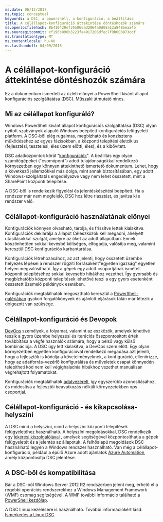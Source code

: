 ```yaml
---
ms.date: 06/12/2017
ms.topic: conceptual
keywords: a DSC, a powershell, a konfiguráció, a beállítása
title: A célállapot-konfiguráció áttekintése döntéshozók számára
ms.openlocfilehash: 8b410420ef30b066a32864a0d08a12a8485eaa4b
ms.sourcegitcommit: cf195b090b3223fa4917206dfec7f0b603873cdf
ms.translationtype: MT
ms.contentlocale: hu-HU
ms.lasthandoff: 04/09/2018
---
```

# <a name="desired-state-configuration-overview-for-decision-makers"></a>A célállapot-konfiguráció áttekintése döntéshozók számára

Ez a dokumentum ismerteti az üzleti előnyei a PowerShell kívánt állapot konfigurációs szolgáltatása (DSC). Műszaki útmutató nincs.

## <a name="what-is-desired-state-configuration"></a>Mi az célállapot konfiguráló?

Windows PowerShell kívánt állapot konfigurációs szolgáltatása (DSC) olyan nyitott szabványok alapuló Windows beépített konfigurációs felügyeleti platform. A DSC-ből elég rugalmas, megbízható és konzisztens működéséhez az egyes fázisokban, a központi telepítési életciklus (fejlesztési, tesztelési, éles üzem előtti, éles), és a kibővített.

DSC adatközpontok körül "[konfigurációk](https://msdn.microsoft.com/powershell/dsc/configurations)".
A beállítás egy olyan számítógépeket ("csomópont") adott tulajdonságokkal rendelkező környezetben egy könnyen áttekinthető ismertető dokumentum.
Lehet, hogy a következő jellemzőkkel más dolga, mint annak biztosításában, egy adott Windows-szolgáltatás engedélyezve vagy nem lehet összetett, mint a SharePoint központi telepítése.

A DSC-ből is rendelkezik figyelési és jelentéskészítési beépített.
Ha a rendszer már nem megfelelő, DSC hoz létre riasztást, és javítsa ki a rendszer való.

## <a name="benefits-of-using-desired-state-configuration"></a>Célállapot-konfiguráció használatának előnyei

Konfigurációk könnyen olvasható, tárolja, és frissítve lettek kialakítva.
Konfigurációk deklarálja a állapot Céleszközök kell megadni, ahelyett utasításokkal szolgál, amelyre az őket az adott állapotban.
Ennek köszönhetően sokkal kevésbé költséges, elfogadja, valósítja meg, valamint keresztül DSC konfigurációs karbantartása.

Konfigurációk létrehozásához, az azt jelenti, hogy összetett üzembe helyezés lépései a rendszer rögzíti forrásaként"egyetlen igazság" egyetlen helyen megvalósítható.
Így a gépek egy adott csoportjának ismételt központi telepítéséhez sokkal kevesebb hibákhoz vezethet.
Így gyorsabb és megbízhatóbb központi telepítések lehetővé teszi a egy gyors esetenként összetett üzemelő példányok esetében.

Konfigurációk megtalálhatók megosztható keresztül a [PowerShell-galériában](https://powershellgallery.com) gyakori forgatókönyvek és ajánlott eljárások talán már létezik a dolgozott van szüksége.


## <a name="desired-state-configuration-and-devops"></a>Célállapot-konfiguráció és Devopok

[DevOps](http://blogs.technet.com/b/ashleymcglone/archive/2015/11/20/devops-for-n00bs-ie-windows-people.aspx) személyek, a folyamat, valamint az eszközök, amelyek lehetővé teszik a gyors üzembe helyezési és iterációs összpontosított érték továbbítása a végfelhasználók számára, hogy a belső vagy külső kombinációja.
A DSC úgy lett kialakítva, a DevOps szem előtt.
Egy olyan környezetben egyetlen konfigurációval rendelkező megadása azt jelenti, hogy a fejlesztők is kódolja a követelményeknek, a konfiguráció, ellenőrizze, hogy az adatforrás-vezérlő konfigurálása és műveletek csapat könnyedén telepítheti kód nem kell végighaladnia hibákhoz vezethet manuálisan végrehajtott folyamatokat.

Konfigurációk megtalálhatók [adatvezérelt](https://msdn.microsoft.com/powershell/dsc/configdata), így egyszerűbb azonosításához, és módosítsa a fejlesztői beavatkozás nélküli környezetekben ops csoportjai.

## <a name="desired-state-configuration-on--and-off-premises"></a>Célállapot-konfiguráció - és kikapcsolása-helyszíni

A DSC mind a helyszíni, mind a helyszíni központi telepítések felügyeletéhez használható.
A helyszíni megoldásokkal, DSC rendelkezik egy [lekérési kiszolgálójával](https://msdn.microsoft.com/powershell/dsc/pullserver) , amelyek segítségével központosíthatja a gépek felügyeletét és a jelentés az állapotuk.
A felhőalapú megoldások DSC használható legyen a Windows rendszer használható.
Van még a célállapot-konfiguráció, például a épülő Azure adott ajánlatok [Azure Automation](https://azure.microsoft.com/en-us/documentation/services/automation/), amely központosítja DSC jelentése.

## <a name="dsc-and-compatibility"></a>A DSC-ből és kompatibilitása

Bár a DSC-ből Windows Server 2012 R2 rendszerben jelent meg, érhető el a régebbi operációs rendszerekhez a Windows Management Framework (WMF) csomag segítségével.
A WMF további információ található a [PowerShell kezdőlap](https://msdn.microsoft.com/en-us/powershell/).

A DSC Linux kezelésére is használható. További információkért lásd: [Ismerkedés a Linux DSC](https://msdn.microsoft.com/en-us/powershell/dsc/lnxgettingstarted).